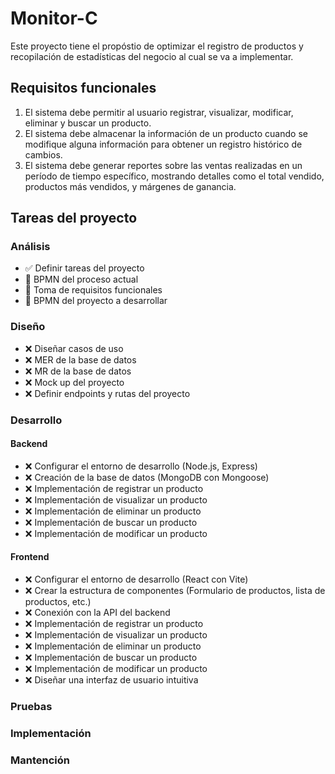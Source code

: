 # Monitor-C
Este proyecto tiene el propóstio de optimizar el registro de productos y recopilación de estadísticas del negocio al cual se va a implementar.
 
## Requisitos funcionales
1. El sistema debe permitir al usuario registrar, visualizar, modificar, eliminar y buscar un producto.
2. El sistema debe almacenar la información de un producto cuando se modifique alguna información para obtener un registro histórico de cambios.
3. El sistema debe generar reportes sobre las ventas realizadas en un período de tiempo específico, mostrando detalles como el total vendido, productos más vendidos, y márgenes de ganancia.

<!-- Símbología
✅ - Completado
❌ - No completado
🚧 - En proceso
-->

## Tareas del proyecto
### Análisis
- ✅ Definir tareas del proyecto
- 🚧 BPMN del proceso actual
- 🚧 Toma de requisitos funcionales
- 🚧 BPMN del proyecto a desarrollar

### Diseño
- ❌ Diseñar casos de uso 
- ❌ MER de la base de datos
- ❌ MR de la base de datos
- ❌ Mock up del proyecto
- ❌ Definir endpoints y rutas del proyecto

### Desarrollo
#### Backend
- ❌ Configurar el entorno de desarrollo (Node.js, Express)
- ❌ Creación de la base de datos (MongoDB con Mongoose)
- ❌ Implementación de registrar un producto
- ❌ Implementación de visualizar un producto
- ❌ Implementación de eliminar un producto
- ❌ Implementación de buscar un producto
- ❌ Implementación de modificar un producto

#### Frontend
- ❌ Configurar el entorno de desarrollo (React con Vite)
- ❌ Crear la estructura de componentes (Formulario de productos, lista de productos, etc.)
- ❌ Conexión con la API del backend
- ❌ Implementación de registrar un producto
- ❌ Implementación de visualizar un producto
- ❌ Implementación de eliminar un producto
- ❌ Implementación de buscar un producto
- ❌ Implementación de modificar un producto
- ❌ Diseñar una interfaz de usuario intuitiva

### Pruebas
### Implementación
### Mantención

